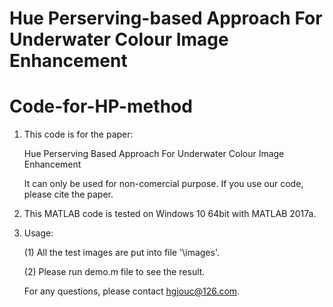 # Hue Perserving-based Approach For Underwater Colour Image Enhancement
# Code-for-HP-method

1. This code is for the paper: 

   Hue Perserving Based Approach For Underwater Colour Image Enhancement

   It can only be used for non-comercial purpose. If you use our code, please cite the paper.

2. This MATLAB code is tested on Windows 10 64bit with MATLAB 2017a. 

3. Usage:

   (1) All the test images are put into file '\images'.


   (2) Please run demo.m file to see the result.


   For any questions, please contact hgjouc@126.com.

